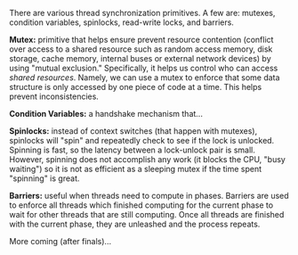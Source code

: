 There are various thread synchronization primitives. A few are: mutexes, condition variables, spinlocks, read-write locks, and barriers.

**Mutex:** primitive that helps ensure prevent resource contention (conflict over access to a shared resource such as random access memory, disk storage, cache memory, internal buses or external network devices) by using "mutual exclusion." Specifically, it helps us control who can access _shared resources_. Namely, we can use a mutex to enforce that some data structure is only accessed by one piece of code at a time. This helps prevent inconsistencies.

**Condition Variables:** a handshake mechanism that... 

**Spinlocks:** instead of context switches (that happen with mutexes), spinlocks will "spin" and repeatedly check to see if the lock is unlocked. Spinning is fast, so the latency between a lock-unlock pair is small. However, spinning does not accomplish any work (it blocks the CPU, "busy waiting") so it is not as efficient as a sleeping mutex if the time spent "spinning" is great.

**Barriers:** useful when threads need to compute in phases. Barriers are used to enforce all threads which finished computing for the current phase to wait for other threads that are still computing. Once all threads are finished with the current phase, they are unleashed and the process repeats.

More coming (after finals)...
